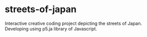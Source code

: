 # streets-of-japan
Interactive creative coding project depicting the streets of Japan. Developing using p5.ja library of Javascript.
